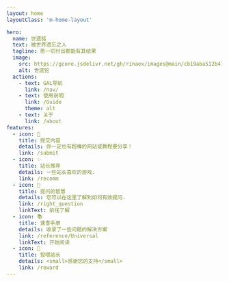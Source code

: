 ```yaml
---
layout: home
layoutClass: 'm-home-layout'

hero:
  name: 世遗铭
  text: 被世界遗忘之人
  tagline: 愿一切付出都能有其结果
  image:
    src: https://gcore.jsdelivr.net/gh/rinaex/images@main/cb19aba512b47368f992202abfa2723d.png
    alt: 世遗铭
  actions:
    - text: GAL导航
      link: /nav/
    - text: 使用说明
      link: /Guide
      theme: alt
    - text: 关于
      link: /about
features:
  - icon: 📝
    title: 提交内容
    details: 你一定也有超棒的网站或教程要分享！
    link: /submit
  - icon: ✨
    title: 站长推荐
    details: 一些站长喜欢的游戏.
    link: /recomm
  - icon: 🎯
    title: 提问的智慧
    details: 您可以在这里了解到如何有效提问.
    link: /right_question
    linkText: 前往了解
  - icon: 📚
    title: 速查手册
    details: 收录了一些问题的解决方案
    link: /reference/Universal
    linkText: 开始阅读
  - icon: 🥰
    title: 投喂站长
    details: <small>感谢您的支持</small>
    link: /reward
---
```



<style>
/*爱的魔力转圈圈*/
.m-home-layout .image-src:hover {
  transform: translate(-50%, -50%) rotate(666turn);
  transition: transform 59s 1s cubic-bezier(0.3, 0, 0.8, 1);
}

.m-home-layout .details small {
  opacity: 0.8;
}

.m-home-layout .bottom-small {
  display: block;
  margin-top: 2em;
  text-align: right;
}
</style>
